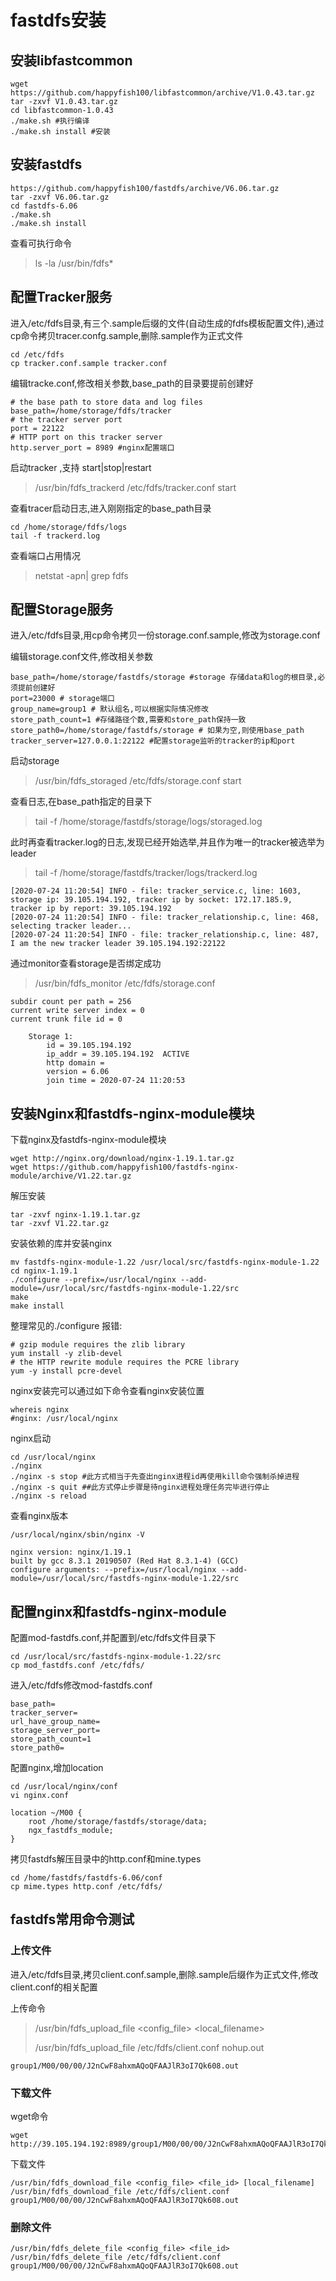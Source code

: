 # fastdfs安装

## 安装libfastcommon

```
wget https://github.com/happyfish100/libfastcommon/archive/V1.0.43.tar.gz
tar -zxvf V1.0.43.tar.gz
cd libfastcommon-1.0.43
./make.sh #执行编译
./make.sh install #安装
```

## 安装fastdfs

```
https://github.com/happyfish100/fastdfs/archive/V6.06.tar.gz
tar -zxvf V6.06.tar.gz
cd fastdfs-6.06
./make.sh
./make.sh install
```

查看可执行命令

>  ls -la /usr/bin/fdfs*

## 配置Tracker服务

进入/etc/fdfs目录,有三个.sample后缀的文件(自动生成的fdfs模板配置文件),通过cp命令拷贝tracer.confg.sample,删除.sample作为正式文件

```
cd /etc/fdfs
cp tracker.conf.sample tracker.conf
```

编辑tracke.conf,修改相关参数,base_path的目录要提前创建好

```
# the base path to store data and log files
base_path=/home/storage/fdfs/tracker
# the tracker server port
port = 22122
# HTTP port on this tracker server
http.server_port = 8989 #nginx配置端口
```

启动tracker ,支持 start\|stop|restart

> /usr/bin/fdfs_trackerd /etc/fdfs/tracker.conf start

查看tracer启动日志,进入刚刚指定的base_path目录

```
cd /home/storage/fdfs/logs
tail -f trackerd.log
```

查看端口占用情况

> netstat -apn| grep fdfs

## 配置Storage服务

进入/etc/fdfs目录,用cp命令拷贝一份storage.conf.sample,修改为storage.conf

编辑storage.conf文件,修改相关参数

```
base_path=/home/storage/fastdfs/storage #storage 存储data和log的根目录,必须提前创建好
port=23000 # storage端口
group_name=group1 # 默认组名,可以根据实际情况修改
store_path_count=1 #存储路径个数,需要和store_path保持一致
store_path0=/home/storage/fastdfs/storage # 如果为空,则使用base_path
tracker_server=127.0.0.1:22122 #配置storage监听的tracker的ip和port
```

启动storage

> /usr/bin/fdfs_storaged /etc/fdfs/storage.conf start

查看日志,在base_path指定的目录下

> tail -f /home/storage/fastdfs/storage/logs/storaged.log

此时再查看tracker.log的日志,发现已经开始选举,并且作为唯一的tracker被选举为leader

> tail -f /home/storage/fastdfs/tracker/logs/trackerd.log

```
[2020-07-24 11:20:54] INFO - file: tracker_service.c, line: 1603, storage ip: 39.105.194.192, tracker ip by socket: 172.17.185.9, tracker ip by report: 39.105.194.192
[2020-07-24 11:20:54] INFO - file: tracker_relationship.c, line: 468, selecting tracker leader...
[2020-07-24 11:20:54] INFO - file: tracker_relationship.c, line: 487, I am the new tracker leader 39.105.194.192:22122
```

通过monitor查看storage是否绑定成功

> /usr/bin/fdfs_monitor /etc/fdfs/storage.conf

```
subdir count per path = 256
current write server index = 0
current trunk file id = 0

	Storage 1:
		id = 39.105.194.192
		ip_addr = 39.105.194.192  ACTIVE
		http domain = 
		version = 6.06
		join time = 2020-07-24 11:20:53
```



## 安装Nginx和fastdfs-nginx-module模块

下载nginx及fastdfs-nginx-module模块

```
wget http://nginx.org/download/nginx-1.19.1.tar.gz
wget https://github.com/happyfish100/fastdfs-nginx-module/archive/V1.22.tar.gz
```

解压安装

```
tar -zxvf nginx-1.19.1.tar.gz
tar -zxvf V1.22.tar.gz
```

安装依赖的库并安装nginx

```
mv fastdfs-nginx-module-1.22 /usr/local/src/fastdfs-nginx-module-1.22
cd nginx-1.19.1
./configure --prefix=/usr/local/nginx --add-module=/usr/local/src/fastdfs-nginx-module-1.22/src
make
make install
```

整理常见的./configure 报错:

```
# gzip module requires the zlib library
yum install -y zlib-devel
# the HTTP rewrite module requires the PCRE library
yum -y install pcre-devel
```

nginx安装完可以通过如下命令查看nginx安装位置

```
whereis nginx
#nginx: /usr/local/nginx
```

nginx启动

```
cd /usr/local/nginx
./nginx
./nginx -s stop #此方式相当于先查出nginx进程id再使用kill命令强制杀掉进程
./nginx -s quit ##此方式停止步骤是待nginx进程处理任务完毕进行停止
./nginx -s reload 
```

查看nginx版本

```
/usr/local/nginx/sbin/nginx -V

nginx version: nginx/1.19.1
built by gcc 8.3.1 20190507 (Red Hat 8.3.1-4) (GCC) 
configure arguments: --prefix=/usr/local/nginx --add-module=/usr/local/src/fastdfs-nginx-module-1.22/src
```

## 配置nginx和fastdfs-nginx-module

配置mod-fastdfs.conf,并配置到/etc/fdfs文件目录下

```
cd /usr/local/src/fastdfs-nginx-module-1.22/src
cp mod_fastdfs.conf /etc/fdfs/
```

进入/etc/fdfs修改mod-fastdfs.conf

```
base_path=
tracker_server=
url_have_group_name=
storage_server_port=
store_path_count=1
store_path0=
```

配置nginx,增加location

```
cd /usr/local/nginx/conf
vi nginx.conf

location ~/M00 {
	root /home/storage/fastdfs/storage/data;
	ngx_fastdfs_module;
}
```

拷贝fastdfs解压目录中的http.conf和mine.types

```
cd /home/fastdfs/fastdfs-6.06/conf
cp mime.types http.conf /etc/fdfs/
```

## fastdfs常用命令测试

### 上传文件

进入/etc/fdfs目录,拷贝client.conf.sample,删除.sample后缀作为正式文件,修改client.conf的相关配置

上传命令

> /usr/bin/fdfs_upload_file <config_file> <local_filename>
>
> /usr/bin/fdfs_upload_file /etc/fdfs/client.conf nohup.out

```
group1/M00/00/00/J2nCwF8ahxmAQoQFAAJlR3oI7Qk608.out
```

### 下载文件

wget命令

```
wget http://39.105.194.192:8989/group1/M00/00/00/J2nCwF8ahxmAQoQFAAJlR3oI7Qk608.out
```

下载文件

```
/usr/bin/fdfs_download_file <config_file> <file_id> [local_filename]
/usr/bin/fdfs_download_file /etc/fdfs/client.conf group1/M00/00/00/J2nCwF8ahxmAQoQFAAJlR3oI7Qk608.out
```

### 删除文件

```
/usr/bin/fdfs_delete_file <config_file> <file_id>
/usr/bin/fdfs_delete_file /etc/fdfs/client.conf group1/M00/00/00/J2nCwF8ahxmAQoQFAAJlR3oI7Qk608.out
```

